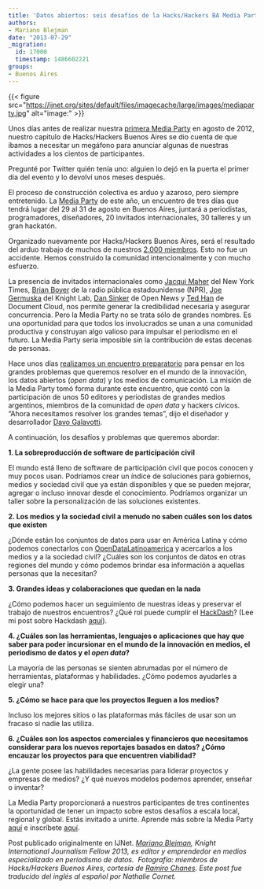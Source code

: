 ```yaml
---
title: 'Datos abiertos: seis desafíos de la Hacks/Hackers BA Media Party'
authors:
- Mariano Blejman
date: "2013-07-29"
_migration:
  id: 17000
  timestamp: 1486602221
groups:
- Buenos Aires
---
```


{{< figure src="https://ijnet.org/sites/default/files/imagecache/large/images/mediaparty.jpg" alt="image:" >}}

Unos días antes de realizar nuestra [primera Media Party][1] en agosto de 2012, nuestro capitulo de Hacks/Hackers Buenos Aires se dio cuenta de que íbamos a necesitar un megáfono para anunciar algunas de nuestras actividades a los cientos de participantes.

Pregunté por Twitter quién tenía uno: alguien lo dejó en la puerta el primer día del evento y lo devolví unos meses después.

El proceso de construcción colectiva es arduo y azaroso, pero siempre entretenido. La [Media Party][2] de este año, un encuentro de tres días que tendrá lugar del 29 al 31 de agosto en Buenos Aires, juntará a periodistas, programadores, diseñadores, 20 invitados internacionales, 30 talleres y un gran hackatón.

Organizado nuevamente por Hacks/Hackers Buenos Aires, será el resultado del arduo trabajo de muchos de nuestros [2.000 miembros][3]. Esto no fue un accidente. Hemos construido la comunidad intencionalmente y con mucho esfuerzo.

La presencia de invitados internacionales como [Jacqui Maher][4] del New York Times, [Brian Boyer][5] de la radio pública estadounidense (NPR), [Joe Germuska][6] del Knight Lab, [Dan Sinker][7] de Open News y [Ted Han][8] de Document Cloud, nos permite generar la credibilidad necesaria y asegurar concurrencia. Pero la Media Party no se trata sólo de grandes nombres. Es una oportunidad para que todos los involucrados se unan a una comunidad productiva y construyan algo valioso para impulsar el periodismo en el futuro. La Media Party sería imposible sin la contribución de estas decenas de personas.

Hace unos días [realizamos un encuentro preparatorio][9] para pensar en los grandes problemas que queremos resolver en el mundo de la innovación, los datos abiertos (_open data_) y los medios de comunicación. La misión de la Media Party tomó forma durante este encuentro, que contó con la participación de unos 50 editores y periodistas de grandes medios argentinos, miembros de la comunidad de _open data_ y hackers cívicos. “Ahora necesitamos resolver los grandes temas”, dijo el diseñador y desarrollador [Davo Galavotti][10].

A continuación, los desafíos y problemas que queremos abordar:

**1. La sobreproducción de software de participación civil**

El mundo está lleno de software de participación civil que pocos conocen y muy pocos usan. Podríamos crear un índice de soluciones para gobiernos, medios y sociedad civil que ya están disponibles y que se pueden mejorar, agregar o incluso innovar desde el conocimiento. Podríamos organizar un taller sobre la personalización de las soluciones existentes.

**2. Los medios y la sociedad civil a menudo no saben cuáles son los datos que existen**

¿Dónde están los conjuntos de datos para usar en América Latina y cómo podemos conectarlos con [OpenDataLatinoamerica][11] y acercarlos a los medios y a la sociedad civil? ¿Cuáles son los conjuntos de datos en otras regiones del mundo y cómo podemos brindar esa información a aquellas personas que la necesitan?

**3. Grandes ideas y colaboraciones que quedan en la nada**

¿Cómo podemos hacer un seguimiento de nuestras ideas y preservar el trabajo de nuestros encuentros? ¿Qué rol puede cumplir el [HackDash][12]? (Lee mi post sobre Hackdash [aquí][13]).

**4. ¿Cuáles son las herramientas, lenguajes o aplicaciones que hay que saber para poder incursionar en el mundo de la innovación en medios, el periodismo de datos y el _open data_?**

La mayoría de las personas se sienten abrumadas por el número de herramientas, plataformas y habilidades. ¿Cómo podemos ayudarles a elegir una?

**5. ¿Cómo se hace para que los proyectos lleguen a los medios?**

Incluso los mejores sitios o las plataformas más fáciles de usar son un fracaso si nadie las utiliza.

**6. ¿Cuáles son los aspectos comerciales y financieros que necesitamos considerar para los nuevos reportajes basados en datos? ¿Cómo encauzar los proyectos para que encuentren viabilidad?**

¿La gente posee las habilidades necesarias para liderar proyectos y empresas de medios? ¿Y qué nuevos modelos podemos aprender, enseñar o inventar?

La Media Party proporcionará a nuestros participantes de tres continentes la oportunidad de tener un impacto sobre estos desafíos a escala local, regional y global. Estás invitado a unirte. Aprende más sobre la Media Party [aquí][14] e inscríbete [aquí][3].

Post publicado originalmente en IJNet. _[Mariano Blejman][15], Knight International Journalism Fellow 2013, es editor y emprendedor en medios especializado en periodismo de datos.  Fotografía: miembros de Hacks/Hackers Buenos Aires, cortesía de [Ramiro Chanes][16]. Este post fue traducido del inglés al español por Nathalie Cornet._

 [1]: http://www.meetup.com/HacksHackersBA/events/69418622/
 [2]: http://mediaparty.info/
 [3]: http://meetupba.hackshackers.com/
 [4]: http://www.mediaparty.info/en/2/whoscoming/131/Jacqui-Maher.htm
 [5]: http://www.mediaparty.info/en/2/whoscoming/157/Brian-Boyer.htm
 [6]: http://www.mediaparty.info/en/2/whoscoming/132/Joe-Germuska.htm
 [7]: http://www.mediaparty.info/en/2/whoscoming/109/Daniel-Sinker.htm
 [8]: http://www.mediaparty.info/es/2/quienviene/122/Ted-Han.htm
 [9]: http://www.meetup.com/HacksHackersBA/events/127831822/
 [10]: https://twitter.com/pixelbeat
 [11]: http://opendatalatinoamerica.org/
 [12]: http://hackdash.org/
 [13]: http://ijnet.org/es/blog/hackdash-ideas-para-un-hackaton-y-reflexiones-sobre-el-trabajo-colaborativo
 [14]: http://www.mediaparty.info/en/2/
 [15]: http://www.icfj.org/about/profiles/mariano-blejman
 [16]: http://www.meetup.com/HacksHackersBA/members/64884462
